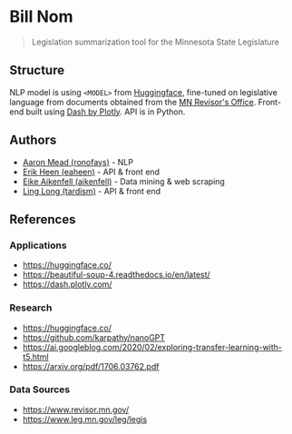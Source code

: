 # Bill Nom
> Legislation summarization tool for the Minnesota State Legislature

## Structure
NLP model is using `<MODEL>` from [Huggingface](https://huggingface.co/), fine-tuned on legislative language from documents obtained from the [MN Revisor's Office](https://www.revisor.mn.gov/). Front-end built using [Dash by Plotly](https://dash.plotly.com/). API is in Python.

## Authors
- [Aaron Mead (ronofays)](https://github.com/ronofays) - NLP
- [Erik Heen (eaheen)](https://heen.dev/) - API & front end
- [Eike Aikenfell (aikenfell)](https://github.com/aikenfell) - Data mining & web scraping
- [Ling Long (tardism)](https://github.com/tardism) - API & front end

## References

### Applications
- https://huggingface.co/
- https://beautiful-soup-4.readthedocs.io/en/latest/
- https://dash.plotly.com/

### Research
- https://huggingface.co/
- https://github.com/karpathy/nanoGPT
- https://ai.googleblog.com/2020/02/exploring-transfer-learning-with-t5.html
- https://arxiv.org/pdf/1706.03762.pdf

### Data Sources
- https://www.revisor.mn.gov/
- https://www.leg.mn.gov/leg/legis
